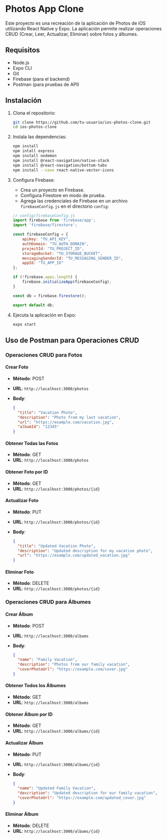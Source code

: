 # Photos App Clone

Este proyecto es una recreación de la aplicación de Photos de iOS utilizando React Native y Expo. La aplicación permite realizar operaciones CRUD (Crear, Leer, Actualizar, Eliminar) sobre fotos y álbumes.

## Requisitos

- Node.js
- Expo CLI
- Git
- Firebase (para el backend)
- Postman (para pruebas de API)

## Instalación

1. Clona el repositorio:

    ```bash
    git clone https://github.com/tu-usuario/ios-photos-clone.git
    cd ios-photos-clone
    ```

2. Instala las dependencias:

    ```bash
    npm install
    npm intall express
    npm install nodemon
    npm install @react-navigation/native-stack
    npm install @react-navigation/bottom-tabs 
    npm install --save react-native-vector-icons
    ```

3. Configura Firebase:

    - Crea un proyecto en Firebase.
    - Configura Firestore en modo de prueba.
    - Agrega las credenciales de Firebase en un archivo `firebaseConfig.js` en el directorio `config`:

    ```javascript
    // config/firebaseConfig.js
    import firebase from 'firebase/app';
    import 'firebase/firestore';

    const firebaseConfig = {
        apiKey: "TU_API_KEY",
        authDomain: "TU_AUTH_DOMAIN",
        projectId: "TU_PROJECT_ID",
        storageBucket: "TU_STORAGE_BUCKET",
        messagingSenderId: "TU_MESSAGING_SENDER_ID",
        appId: "TU_APP_ID"
    };

    if (!firebase.apps.length) {
        firebase.initializeApp(firebaseConfig);
    }

    const db = firebase.firestore();

    export default db;
    ```

4. Ejecuta la aplicación en Expo:

    ```bash
    expo start
    ```

## Uso de Postman para Operaciones CRUD

### Operaciones CRUD para Fotos

#### Crear Foto

- **Método**: POST
- **URL**: `http://localhost:3000/photos`
- **Body**:

    ```json
    {
      "title": "Vacation Photo",
      "description": "Photo from my last vacation",
      "url": "https://example.com/vacation.jpg",
      "albumId": "12345"
    }
    ```

#### Obtener Todas las Fotos

- **Método**: GET
- **URL**: `http://localhost:3000/photos`

#### Obtener Foto por ID

- **Método**: GET
- **URL**: `http://localhost:3000/photos/{id}`

#### Actualizar Foto

- **Método**: PUT
- **URL**: `http://localhost:3000/photos/{id}`
- **Body**:

    ```json
    {
      "title": "Updated Vacation Photo",
      "description": "Updated description for my vacation photo",
      "url": "https://example.com/updated_vacation.jpg"
    }
    ```

#### Eliminar Foto

- **Método**: DELETE
- **URL**: `http://localhost:3000/photos/{id}`

### Operaciones CRUD para Álbumes

#### Crear Álbum

- **Método**: POST
- **URL**: `http://localhost:3000/albums`
- **Body**:

    ```json
    {
      "name": "Family Vacation",
      "description": "Photos from our family vacation",
      "coverPhotoUrl": "https://example.com/cover.jpg"
    }
    ```

#### Obtener Todos los Álbumes

- **Método**: GET
- **URL**: `http://localhost:3000/albums`

#### Obtener Álbum por ID

- **Método**: GET
- **URL**: `http://localhost:3000/albums/{id}`

#### Actualizar Álbum

- **Método**: PUT
- **URL**: `http://localhost:3000/albums/{id}`
- **Body**:

    ```json
    {
      "name": "Updated Family Vacation",
      "description": "Updated description for our family vacation",
      "coverPhotoUrl": "https://example.com/updated_cover.jpg"
    }
    ```

#### Eliminar Álbum

- **Método**: DELETE
- **URL**: `http://localhost:3000/albums/{id}`
